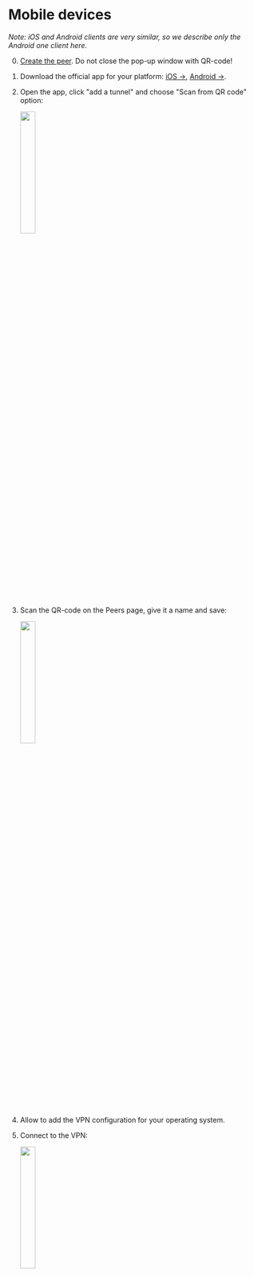 # Mobile devices

_Note: iOS and Android clients are very similar, so we describe only the Android one client here._


0. [Create the peer](../README.md#add-a-vpn-peer). Do not close the pop-up window with QR-code!

1. Download the official app for your platform: [iOS &rarr;](https://apps.apple.com/us/app/wireguard/id1441195209?ls=1), [Android &rarr;](https://play.google.com/store/apps/details?id=com.wireguard.android).

2. Open the app, click "add a tunnel" and choose "Scan from QR code" option:

    <img src="https://media.nikonov.tech/android-add.jpg" style="width: 25%; max-width: 240px"/>

3. Scan the QR-code on the Peers page, give it a name and save:

    <img src="https://media.nikonov.tech/android-name.jpg" style="width: 25%; max-width: 240px"/>

4. Allow to add the VPN configuration for your operating system.

5. Connect to the VPN:

    <img src="https://media.nikonov.tech/android-connect.jpg" style="width: 25%; max-width: 240px"/>

